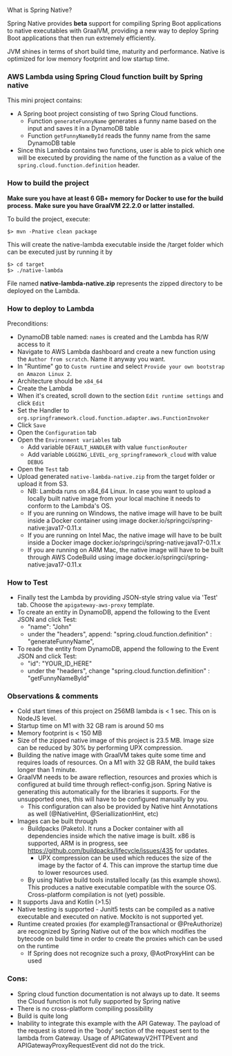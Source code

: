 What is Spring Native?

Spring Native provides **beta** support for compiling Spring Boot
applications to native executables with GraalVM, providing a
new way to deploy Spring Boot applications that then run
extremely efficiently.

JVM shines in terms of short build time, maturity and performance.
Native is optimized for low memory footprint and low startup time.

### AWS Lambda using Spring Cloud function built by Spring native 
This mini project contains:
- A Spring boot project consisting of two Spring Cloud functions.
  - Function `generateFunnyName` generates a funny name based on the input and saves it in a DynamoDB table
  - Function `getFunnyNameById` reads the funny name from the same DynamoDB table
- Since this Lambda contains two functions, user is able to pick which one will be executed by providing the name of the function as a value of the `spring.cloud.function.definition` header.


### How to build the  project
**Make sure you have at least 6 GB+ memory for Docker to use for the build process.**
**Make sure you have GraalVM 22.2.0 or latter installed.**

To build the project, execute:

```
$> mvn -Pnative clean package
```

This will create the native-lambda executable inside the /target folder which can be executed just by running it by 
```
$> cd target
$> ./native-lambda
```

File named **native-lambda-native.zip** represents the zipped directory to be deployed on the Lambda.



### How to deploy to Lambda

Preconditions:
- DynamoDB table named: `names` is created and the Lambda has R/W access to it
- Navigate to AWS Lambda dashboard and create a new function using the `Author from scratch`. Name it anyway you want.
- In "Runtime" go to `Custm runtime` and select `Provide your own bootstrap on Amazon Linux 2`.
- Architecture should be `x84_64`
- Create the Lambda
- When it's created, scroll down to the section `Edit runtime settings` and click `Edit`
- Set the Handler to `org.springframework.cloud.function.adapter.aws.FunctionInvoker`
- Click `Save`
- Open the `Configuration` tab
- Open the `Environment variables` tab
  - Add variable `DEFAULT_HANDLER` with value `functionRouter`
  - Add variable `LOGGING_LEVEL_org_springframework_cloud` with value `DEBUG`
- Open the `Test` tab
- Upload generated `native-lambda-native.zip` from the target folder or upload it from S3.
  - NB: Lambda runs on x84_64 Linux. In case you want to upload a locally built native image from your local machine it needs to conform to the Lambda's OS.
  - If you are running on Windows, the native image will have to be built inside a Docker container using image docker.io/springci/spring-native:java17-0.11.x
  - If you are running on Intel Mac, the native image will have to be built inside a Docker image docker.io/springci/spring-native:java17-0.11.x
  - If you are running on ARM Mac, the native image will have to be built through AWS CodeBuild using image docker.io/springci/spring-native:java17-0.11.x

### How to Test

- Finally test the Lambda by providing JSON-style string value via 'Test' tab. Choose the `apigateway-aws-proxy` template.
- To create an entity in DynamoDB, append the following to the Event JSON and click Test:
  - "name": "John"
  - under the "headers", append: "spring.cloud.function.definition" : "generateFunnyName",
- To reade the entity from DynamoDB, append the following to the Event JSON and click Test:
  - "id": "YOUR_ID_HERE"
  - under the "headers", change "spring.cloud.function.definition" : "getFunnyNameById"


### Observations & comments
- Cold start times of this project on 256MB lambda is < 1 sec. This on is NodeJS level.
- Startup time on M1 with 32 GB ram is around 50 ms
- Memory footprint is < 150 MB
- Size of the zipped native image of this project is 23.5 MB. Image size can be reduced by 30% by performing UPX compression.
- Building the native image with GraalVM takes quite some time and requires loads of resources. On a M1 with 32 GB RAM, the build takes longer than 1 minute.
- GraalVM needs to be aware reflection, resources and proxies which is configured at build time through reflect-config.json. Spring Native is generating this automatically for the libraries it supports. For the unsupported ones, this will have to be configured manually by you.
  - This configuration can also be provided by Native hint Annotations as well (@NativeHint, @SeriallizationHint, etc)
- Images can be built through
  - Buildpacks (Paketo). It runs a Docker container with all dependencies inside which the native image is built. x86 is supported, ARM is in progress, see https://github.com/buildpacks/lifecycle/issues/435 for updates.
    - UPX compression can be used which reduces the size of the image by the factor of 4. This can improve the startup time due to lower resources used.
  - By using Native build tools installed locally (as this example shows). This produces a native executable compatible with the source OS. Cross-platform compilation is not (yet) possible.
- It supports Java and Kotlin (>1.5)
- Native testing is supported - Junit5 tests can be compiled as a native executable and executed on native. Mockito is not supported yet.
- Runtime created proxies (for example@Transactional or @PreAuthorize) are recognized by Spring Native out of the box which modifies the bytecode on build time in order to create the proxies which can be used on the runtime
  - If Spring does not recognize such a proxy, @AotProxyHint can be used


### Cons:
- Spring cloud function documentation is not always up to date. It seems the Cloud function is not fully supported by Spring native
- There is no cross-platform compiling possibility
- Build is quite long
- Inability to integrate this example with the API Gateway. The payload of the request is stored in the 'body' section of the request sent to the lambda from Gateway. Usage of APIGatewayV2HTTPEvent and APIGatewayProxyRequestEvent did not do the trick. 